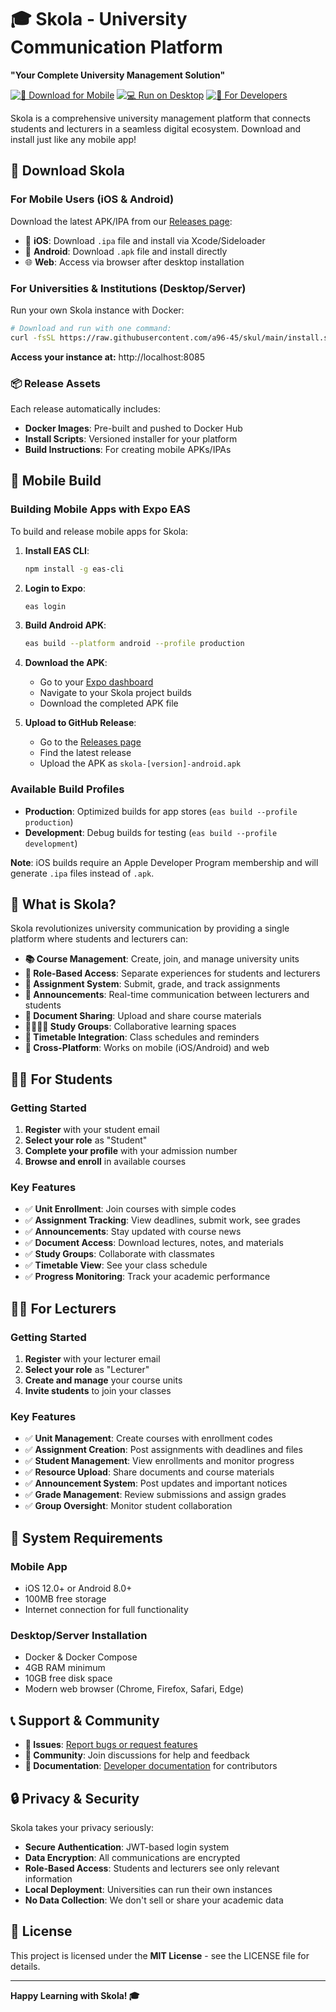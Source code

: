 # 🎓 Skola - University Communication Platform

**"Your Complete University Management Solution"**

[![📱 Download for Mobile](https://img.shields.io/badge/📱_Download_Releases-Get_Started-blue?style=for-the-badge)](https://github.com/A96-45/skul/releases)
[![💻 Run on Desktop](https://img.shields.io/badge/💻_Desktop_Version-Docker-green?style=for-the-badge)](https://github.com/A96-45/skul/releases)
[![📖 For Developers](https://img.shields.io/badge/📖_Developer_Docs-Developer.md-orange?style=for-the-badge)](Developer.md)

Skola is a comprehensive university management platform that connects students and lecturers in a seamless digital ecosystem. Download and install just like any mobile app!

## 📱 Download Skola

### **For Mobile Users (iOS & Android)**
Download the latest APK/IPA from our [Releases page](https://github.com/A96-45/skul/releases):
- 📱 **iOS**: Download `.ipa` file and install via Xcode/Sideloader
- 🤖 **Android**: Download `.apk` file and install directly
- 🌐 **Web**: Access via browser after desktop installation

### **For Universities & Institutions (Desktop/Server)**
Run your own Skola instance with Docker:
```bash
# Download and run with one command:
curl -fsSL https://raw.githubusercontent.com/a96-45/skul/main/install.sh | bash
```

**Access your instance at:** http://localhost:8085

### **📦 Release Assets**
Each release automatically includes:
- **Docker Images**: Pre-built and pushed to Docker Hub
- **Install Scripts**: Versioned installer for your platform
- **Build Instructions**: For creating mobile APKs/IPAs

## 📱 Mobile Build

### **Building Mobile Apps with Expo EAS**

To build and release mobile apps for Skola:

1. **Install EAS CLI**:
   ```bash
   npm install -g eas-cli
   ```

2. **Login to Expo**:
   ```bash
   eas login
   ```

3. **Build Android APK**:
   ```bash
   eas build --platform android --profile production
   ```

4. **Download the APK**:
   - Go to your [Expo dashboard](https://expo.dev/accounts)
   - Navigate to your Skola project builds
   - Download the completed APK file

5. **Upload to GitHub Release**:
   - Go to the [Releases page](https://github.com/A96-45/skul/releases)
   - Find the latest release
   - Upload the APK as `skola-[version]-android.apk`

### **Available Build Profiles**
- **Production**: Optimized builds for app stores (`eas build --profile production`)
- **Development**: Debug builds for testing (`eas build --profile development`)

**Note**: iOS builds require an Apple Developer Program membership and will generate `.ipa` files instead of `.apk`.

## 🌟 What is Skola?

Skola revolutionizes university communication by providing a single platform where students and lecturers can:

- **📚 Course Management**: Create, join, and manage university units
- **👥 Role-Based Access**: Separate experiences for students and lecturers
- **📝 Assignment System**: Submit, grade, and track assignments
- **📢 Announcements**: Real-time communication between lecturers and students
- **📁 Document Sharing**: Upload and share course materials
- **👨‍👩‍👧‍👦 Study Groups**: Collaborative learning spaces
- **📅 Timetable Integration**: Class schedules and reminders
- **📱 Cross-Platform**: Works on mobile (iOS/Android) and web

## 👨‍🎓 For Students

### **Getting Started**
1. **Register** with your student email
2. **Select your role** as "Student"
3. **Complete your profile** with your admission number
4. **Browse and enroll** in available courses

### **Key Features**
- ✅ **Unit Enrollment**: Join courses with simple codes
- ✅ **Assignment Tracking**: View deadlines, submit work, see grades
- ✅ **Announcements**: Stay updated with course news
- ✅ **Document Access**: Download lectures, notes, and materials
- ✅ **Study Groups**: Collaborate with classmates
- ✅ **Timetable View**: See your class schedule
- ✅ **Progress Monitoring**: Track your academic performance

## 👨‍🏫 For Lecturers

### **Getting Started**
1. **Register** with your lecturer email
2. **Select your role** as "Lecturer"
3. **Create and manage** your course units
4. **Invite students** to join your classes

### **Key Features**
- ✅ **Unit Management**: Create courses with enrollment codes
- ✅ **Assignment Creation**: Post assignments with deadlines and files
- ✅ **Student Management**: View enrollments and monitor progress
- ✅ **Resource Upload**: Share documents and course materials
- ✅ **Announcement System**: Post updates and important notices
- ✅ **Grade Management**: Review submissions and assign grades
- ✅ **Group Oversight**: Monitor student collaboration

## 🚀 System Requirements

### **Mobile App**
- iOS 12.0+ or Android 8.0+
- 100MB free storage
- Internet connection for full functionality

### **Desktop/Server Installation**
- Docker & Docker Compose
- 4GB RAM minimum
- 10GB free disk space
- Modern web browser (Chrome, Firefox, Safari, Edge)

## 📞 Support & Community

- **📧 Issues**: [Report bugs or request features](https://github.com/A96-45/skul/issues)
- **💬 Community**: Join discussions for help and feedback
- **📖 Documentation**: [Developer documentation](Developer.md) for contributors

## 🔒 Privacy & Security

Skola takes your privacy seriously:
- **Secure Authentication**: JWT-based login system
- **Data Encryption**: All communications are encrypted
- **Role-Based Access**: Students and lecturers see only relevant information
- **Local Deployment**: Universities can run their own instances
- **No Data Collection**: We don't sell or share your academic data

## 📜 License

This project is licensed under the **MIT License** - see the LICENSE file for details.

---

**Happy Learning with Skola! 🎓**


